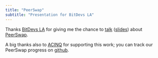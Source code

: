 ```yaml
---
title: "PeerSwap"
subtitle: "Presentation for BitDevs LA"
---
```


Thanks [BitDevs LA](https://bitdevsla.org/socratic-seminar-30/) for giving me the chance to [talk](https://www.youtube.com/watch?v=0L_ylLNw5wc) ([slides](https://yakshaver.org/assets/presentations/BitDevsLA_PeerSwap_v1.pdf)) about [PeerSwap](https://www.peerswap.dev).

A big thanks also to [ACINQ](https://acinq.co/) for supporting this work; you can track our PeerSwap progress on [github](https://github.com/ACINQ/eclair/pull/2342).